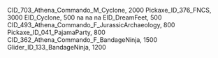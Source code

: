 CID_703_Athena_Commando_M_Cyclone, 2000
Pickaxe_ID_376_FNCS, 3000
EID_Cyclone, 500
na
na
na
EID_DreamFeet, 500
CID_493_Athena_Commando_F_JurassicArchaeology, 800
Pickaxe_ID_041_PajamaParty, 800
CID_362_Athena_Commando_F_BandageNinja, 1500
Glider_ID_133_BandageNinja, 1200
